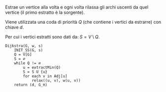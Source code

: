 Estrae un vertice alla volta e ogni volta rilassa gli archi uscenti da quel vertice (il primo estratto è la sorgente).

Viene utilizzata una coda di priorità $Q$ (che contiene i vertici da estrarre) con chiave $d$.

Per cui i vertici estratti sono dati da: $S=V\setminus Q$.

```
Dijkstra(G, w, s)
	INIT_SS(G, s)
	Q = V[G]
	S = ∅
	while Q != ∅
		u = extractMin(Q)
		S = S U {u}
		for each v in Adj[u]
			relax((u, v), w(u, v))
	return (d, G_π)
```

